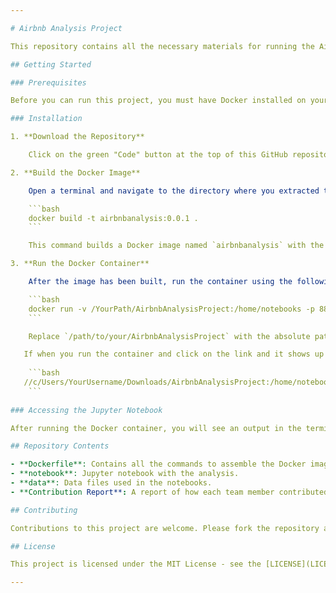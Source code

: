 ```yaml
---

# Airbnb Analysis Project

This repository contains all the necessary materials for running the Airbnb Analysis Project, including a Jupyter notebook, data files, and a Dockerfile. The environment is packaged into a Docker container to ensure reproducibility and ease of use.

## Getting Started

### Prerequisites

Before you can run this project, you must have Docker installed on your computer. If you do not have Docker installed, please download and install it from [Docker's official website](https://www.docker.com/get-started/).

### Installation

1. **Download the Repository**

    Click on the green "Code" button at the top of this GitHub repository, and download the ZIP file of the code. Extract the contents to a convenient location on your computer.

2. **Build the Docker Image**

    Open a terminal and navigate to the directory where you extracted the project files. Run the following command to build the Docker image:

    ```bash
    docker build -t airbnbanalysis:0.0.1 .
    ```

    This command builds a Docker image named `airbnbanalysis` with the tag `0.0.1` using the Dockerfile in the current directory.

3. **Run the Docker Container**

    After the image has been built, run the container using the following command:

    ```bash
    docker run -v /YourPath/AirbnbAnalysisProject:/home/notebooks -p 8888:8888 --name Analysis airbnbanalysis:0.0.1
    ```

    Replace `/path/to/your/AirbnbAnalysisProject` with the absolute path to the `AirbnbAnalysisProject` folder on your computer. This command mounts the specified directory into the container and forwards port 8888 to access the Jupyter notebook.

   If when you run the container and click on the link and it shows up blank, change the formatting of your file path.
   
    ```bash
   //c/Users/YourUsername/Downloads/AirbnbAnalysisProject:/home/notebooks -p 8888:8888 --name Analysis airbnbanalysis:0.0.1
    ```
    
### Accessing the Jupyter Notebook

After running the Docker container, you will see an output in the terminal that includes a URL starting with `http://127.0.0.1:8888/` followed by a token. Copy this URL and paste it into your web browser to access the Jupyter notebook.

## Repository Contents

- **Dockerfile**: Contains all the commands to assemble the Docker image.
- **notebook**: Jupyter notebook with the analysis.
- **data**: Data files used in the notebooks.
- **Contribution Report**: A report of how each team member contributed to this project.

## Contributing

Contributions to this project are welcome. Please fork the repository and submit a pull request with your changes.

## License

This project is licensed under the MIT License - see the [LICENSE](LICENSE) file for details.

---
```

